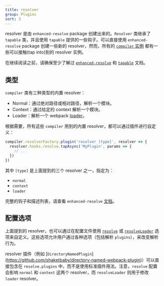 ```yaml
---
title: resolver
group: Plugins
sort: 3
---
```


resolver 是由 `enhanced-resolve` package 创建出来的。`Resolver` 类继承了 `tapable` 类，并且使用 `tapable` 提供的一些钩子。可以直接使用 `enhanced-resolve` package 创建一些新的 resolver，然而，所有的 [`compiler` 实例](/api/compiler/) 都有一些可以接触(tap into)到的 resolver 实例。

在继续阅读之前，请确保至少了解过 [`enhanced-resolve`](https://github.com/webpack/enhanced-resolve) 和 [`tapable`](/api/tapable/) 文档。


## 类型

`compiler` 类有三种类型的内置 resolver：

- Normal：通过绝对路径或相对路径，解析一个模块。
- Context：通过给定的 context 解析一个模块。
- Loader：解析一个 webpack [loader](/loaders)。

根据需要，所有这些 `compiler` 用到的内置 resolver，都可以通过插件进行自定义：

``` js
compiler.resolverFactory.plugin('resolver [type]', resolver => {
  resolver.hooks.resolve.tapAsync('MyPlugin', params => {
    // ...
  })
})
```

其中 `[type]` 是上面提到的三个 resolver 之一，指定为：

- `normal`
- `context`
- `loader`

完整的钩子和描述列表，请查看 `enhanced-resolve` [文档](https://github.com/webpack/enhanced-resolve)。


## 配置选项

上面提到的 resolver，也可以通过在配置文件使用 [`resolve`](/configuration/resolve/) 或 [`resolveLoader`](/configuration/resolve/#resolveloader) 选项来自定义。这些选项允许用户通过各种选项（包括解析 `plugins`），来改变解析行为。

resolver 插件（例如 [`DirectoryNamedPlugin`] (https://github.com/shaketbaby/directory-named-webpack-plugin)）可以直接包含在 `resolve.plugins` 中，而不是使用标准插件用法。注意，`resolve` 配置会影响 `normal` 和 `context` 这两个 resolver，而 `resolveLoader` 则用于修改 `loader` resolver。
